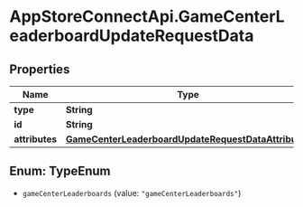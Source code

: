 # AppStoreConnectApi.GameCenterLeaderboardUpdateRequestData

## Properties

Name | Type | Description | Notes
------------ | ------------- | ------------- | -------------
**type** | **String** |  | 
**id** | **String** |  | 
**attributes** | [**GameCenterLeaderboardUpdateRequestDataAttributes**](GameCenterLeaderboardUpdateRequestDataAttributes.md) |  | [optional] 



## Enum: TypeEnum


* `gameCenterLeaderboards` (value: `"gameCenterLeaderboards"`)




